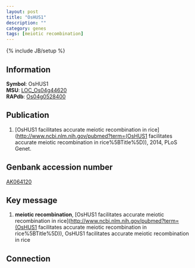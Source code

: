 ```yaml
---
layout: post
title: "OsHUS1"
description: ""
category: genes
tags: [meiotic recombination]
---
```

{% include JB/setup %}

## Information
__Symbol__: OsHUS1  
__MSU__: [LOC_Os04g44620](http://rice.plantbiology.msu.edu/cgi-bin/ORF_infopage.cgi?orf=LOC_Os04g44620)  
__RAPdb__: [Os04g0528400](http://rapdb.dna.affrc.go.jp/viewer/gbrowse_details/irgsp1?name=Os04g0528400)  

## Publication
1. [OsHUS1 facilitates accurate meiotic recombination in rice](http://www.ncbi.nlm.nih.gov/pubmed?term=(OsHUS1 facilitates accurate meiotic recombination in rice%5BTitle%5D)), 2014, PLoS Genet.

## Genbank accession number
[AK064120](http://www.ncbi.nlm.nih.gov/nuccore/AK064120)

## Key message
1. __meiotic recombination__, [OsHUS1 facilitates accurate meiotic recombination in rice](http://www.ncbi.nlm.nih.gov/pubmed?term=(OsHUS1 facilitates accurate meiotic recombination in rice%5BTitle%5D)), OsHUS1 facilitates accurate meiotic recombination in rice

## Connection


